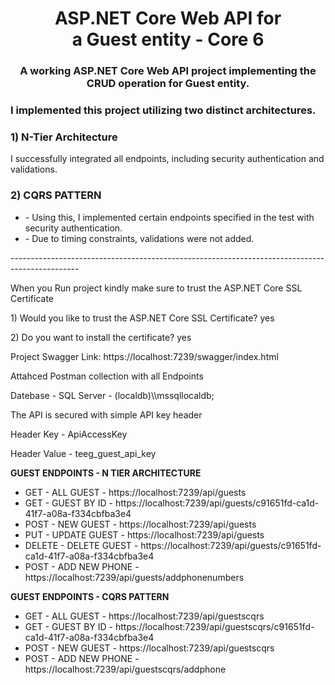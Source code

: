 <div align="center">
  <h1>ASP.NET Core Web API for a Guest entity - Core 6</h1>
  <h3>A working ASP.NET Core Web API project implementing the CRUD operation for Guest entity.</h3>
</div>

<h3>I implemented this project utilizing two distinct architectures.</h3>

<h3>1) N-Tier Architecture</h3>
<p>  I successfully integrated all endpoints, including security authentication and validations.</p>

<h3>2) CQRS PATTERN</h3>
<ul>
<li>- Using this, I implemented certain endpoints specified in the test with security authentication.</li>
<li>- Due to timing constraints, validations were not added.</li>
</ul>
<p>-----------------------------------------------------------------------------------------------</p>
<p>When you Run project kindly make sure to trust the ASP.NET Core SSL Certificate</p>
<p>
1) Would you like to trust the ASP.NET Core SSL Certificate?
yes
</p>
<p>2) Do you want to install the certificate? 
yes
</p>

<p>Project Swagger Link: https://localhost:7239/swagger/index.html</p>

<p>Attahced Postman collection with all Endpoints</p>

<p>Datebase - SQL Server - (localdb)\\mssqllocaldb;</p>
<p>The API is secured with simple API key header</p>
<p>Header Key - ApiAccessKey</p>
<p>Header Value - teeg_guest_api_key</p>


<p><b>GUEST ENDPOINTS - N TIER ARCHITECTURE</b></p>
<ul>
<li>GET  	- ALL GUEST 	- https://localhost:7239/api/guests</li>
<li>GET  	- GUEST BY ID  	- https://localhost:7239/api/guests/c91651fd-ca1d-41f7-a08a-f334cbfba3e4</li>
<li>POST 	- NEW GUEST  	- https://localhost:7239/api/guests</li>
<li>PUT  	- UPDATE GUEST 	- https://localhost:7239/api/guests</li>
<li>DELETE 	- DELETE GUEST 	- https://localhost:7239/api/guests/c91651fd-ca1d-41f7-a08a-f334cbfba3e4</li>
<li>POST 	- ADD NEW PHONE - https://localhost:7239/api/guests/addphonenumbers</li>
   </ul>
<p><b>GUEST ENDPOINTS - CQRS PATTERN</b></p><ul>
<li>GET  	- ALL GUEST 	- https://localhost:7239/api/guestscqrs</li>
<li>GET  	- GUEST BY ID  	- https://localhost:7239/api/guestscqrs/c91651fd-ca1d-41f7-a08a-f334cbfba3e4</li>
<li>POST 	- NEW GUEST  	- https://localhost:7239/api/guestscqrs</li>
<li>POST 	- ADD NEW PHONE - https://localhost:7239/api/guestscqrs/addphone</li>
  </ul>
